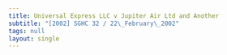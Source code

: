 ```yaml
---
title: Universal Express LLC v Jupiter Air Ltd and Another
subtitle: "[2002] SGHC 32 / 22\_February\_2002"
tags: null
layout: single
---
```


